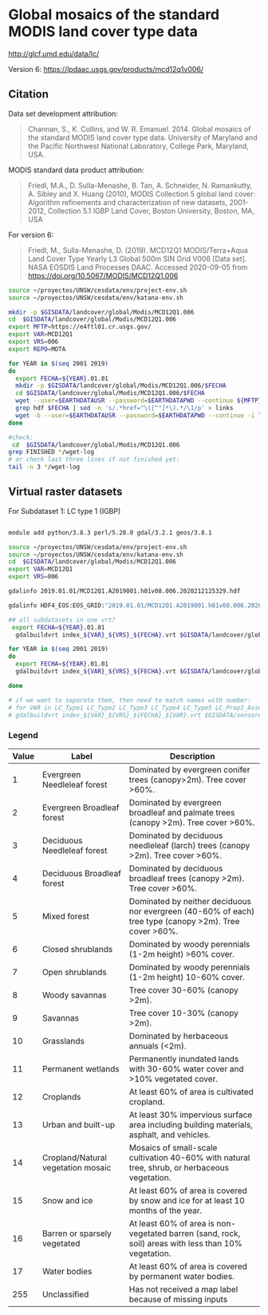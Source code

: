 # Global mosaics of the standard MODIS land cover type data

http://glcf.umd.edu/data/lc/

Version 6:
https://lpdaac.usgs.gov/products/mcd12q1v006/

## Citation

Data set development attribution:

> Channan, S., K. Collins, and W. R. Emanuel. 2014. Global mosaics of the standard MODIS land cover type data. University of Maryland and the Pacific Northwest National Laboratory, College Park, Maryland, USA.

MODIS standard data product attribution:
> Friedl, M.A., D. Sulla-Menashe, B. Tan, A. Schneider, N. Ramankutty, A. Sibley and X. Huang (2010), MODIS Collection 5 global land cover: Algorithm refinements and characterization of new datasets, 2001-2012, Collection 5.1 IGBP Land Cover, Boston University, Boston, MA, USA

For version 6:
> Friedl, M., Sulla-Menashe, D. (2019). MCD12Q1 MODIS/Terra+Aqua Land Cover Type Yearly L3 Global 500m SIN Grid V006 [Data set]. NASA EOSDIS Land Processes DAAC. Accessed 2020-09-05 from https://doi.org/10.5067/MODIS/MCD12Q1.006


```sh
source ~/proyectos/UNSW/cesdata/env/project-env.sh
source ~/proyectos/UNSW/cesdata/env/katana-env.sh

mkdir -p $GISDATA/landcover/global/Modis/MCD12Q1.006
cd  $GISDATA/landcover/global/Modis/MCD12Q1.006
export MFTP=https://e4ftl01.cr.usgs.gov/
export VAR=MCD12Q1
export VRS=006
export REPO=MOTA

for YEAR in $(seq 2001 2019)
do
  export FECHA=${YEAR}.01.01
  mkdir -p $GISDATA/landcover/global/Modis/MCD12Q1.006/$FECHA
  cd $GISDATA/landcover/global/Modis/MCD12Q1.006/$FECHA
  wget --user=$EARTHDATAUSR --password=$EARTHDATAPWD --continue ${MFTP}${REPO}/${VAR}.${VRS}/${FECHA}
  grep hdf $FECHA | sed -n 's/.*href="\([^"]*\).*/\1/p' > links
  wget -b --user=$EARTHDATAUSR --password=$EARTHDATAPWD --continue -i links --base=${MFTP}${REPO}/${VAR}.${VRS}/${FECHA}/
done

#check:
 cd  $GISDATA/landcover/global/Modis/MCD12Q1.006
grep FINISHED */wget-log
# or check last three lines if not finished yet:
tail -n 3 */wget-log

```

## Virtual raster datasets

For Subdataset 1: LC type 1 (IGBP)

```sh

module add python/3.8.3 perl/5.28.0 gdal/3.2.1 geos/3.8.1

source ~/proyectos/UNSW/cesdata/env/project-env.sh
source ~/proyectos/UNSW/cesdata/env/katana-env.sh
cd  $GISDATA/landcover/global/Modis/MCD12Q1.006
export VAR=MCD12Q1
export VRS=006

gdalinfo 2019.01.01/MCD12Q1.A2019001.h01v08.006.2020212125329.hdf

gdalinfo HDF4_EOS:EOS_GRID:"2019.01.01/MCD12Q1.A2019001.h01v08.006.2020212125329.hdf":MCD12Q1:LC_Type1

## all subdatasets in one vrt?
 export FECHA=${YEAR}.01.01
  gdalbuildvrt index_${VAR}_${VRS}_${FECHA}.vrt $GISDATA/landcover/global/Modis/MCD12Q1.006/$FECHA/*hdf

for YEAR in $(seq 2001 2019)
do
  export FECHA=${YEAR}.01.01
  gdalbuildvrt index_${VAR}_${VRS}_${FECHA}.vrt $GISDATA/landcover/global/Modis/MCD12Q1.006/$FECHA/*hdf

done

# if we want to separate them, then need to match names with number:
# for VAR in LC_Type1 LC_Type2 LC_Type3 LC_Type4 LC_Type5 LC_Prop1_Assessment LC_Prop2_Assessment LC_Prop3_Assessment LC_Prop1 LC_Prop2 LC_Prop3 QC LW
# gdalbuildvrt index_${VAR}_${VRS}_${FECHA}_${VAR}.vrt $GISDATA/sensores/Modis/MCD12Q1.006/$FECHA/*hdf -sd 1


```

### Legend


| Value | Label | Description |
|---|---|---|
| 1	| Evergreen Needleleaf forest | Dominated by evergreen conifer trees (canopy>2m). Tree cover >60%. |
| 2 |	Evergreen Broadleaf forest | Dominated by evergreen broadleaf and palmate trees (canopy >2m). Tree cover >60%. |
| 3 |	Deciduous Needleleaf forest | Dominated by deciduous needleleaf (larch) trees (canopy >2m). Tree cover >60%. |
| 4 |	Deciduous Broadleaf forest | Dominated by deciduous broadleaf trees (canopy >2m). Tree cover >60%. |
| 5 |	Mixed forest | Dominated by neither deciduous nor evergreen (40-60% of each) tree type (canopy >2m). Tree cover >60%. |
| 6 |	Closed shrublands | Dominated by woody perennials (1-2m height) >60% cover. |
| 7 |	Open shrublands | Dominated by woody perennials (1-2m height) 10-60% cover. |
| 8 |	Woody savannas | Tree cover 30-60% (canopy >2m). |
| 9 |	Savannas | Tree cover 10-30% (canopy >2m). |
| 10 |	Grasslands | Dominated by herbaceous annuals (<2m). |
| 11 |	Permanent wetlands | Permanently inundated lands with 30-60% water cover and >10% vegetated cover. |
| 12 |	Croplands | At least 60% of area is cultivated cropland. |
| 13 |	Urban and built-up |  At least 30% impervious surface area including building materials, asphalt, and vehicles.
| 14 |	Cropland/Natural vegetation mosaic | Mosaics of small-scale cultivation 40-60% with natural tree, shrub, or herbaceous vegetation. |
| 15 |	Snow and ice |  At least 60% of area is covered by snow and ice for at least 10 months of the year. |
| 16 |	Barren or sparsely vegetated | At least 60% of area is non-vegetated barren (sand, rock, soil) areas with less than 10% vegetation. |
| 17 |	Water bodies | At least 60% of area is covered by permanent water bodies. |
| 255 |	Unclassified | Has not received a map label because of missing inputs |
